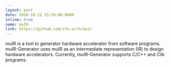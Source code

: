 ```yaml
---
layout: post
date: 2018-10-22 15:59:00-0400
inline: true
name: muIR
link: https://github.com/sfu-arch/muir
---
```


muIR is a tool to generator hardware accelerator from software programs. muIR-Generator uses muIR as an intermediate representation (IR) to design hardware accelerators. Currently, muIR-Generator supports C/C++ and Cilk programs.